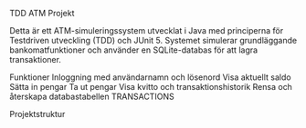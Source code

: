 TDD ATM Projekt

Detta är ett ATM-simuleringssystem utvecklat i Java med principerna för Testdriven utveckling (TDD) och JUnit 5. 
Systemet simulerar grundläggande bankomatfunktioner och använder en SQLite-databas för att lagra transaktioner.



Funktioner
 Inloggning med användarnamn och lösenord
 Visa aktuellt saldo
 Sätta in pengar
 Ta ut pengar
 Visa kvitto och transaktionshistorik
 Rensa och återskapa databastabellen TRANSACTIONS



Projektstruktur
